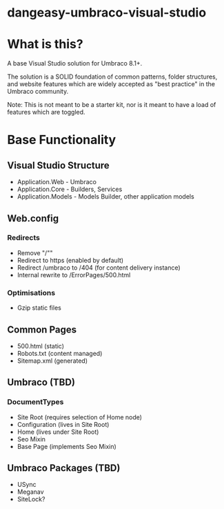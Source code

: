 # dangeasy-umbraco-visual-studio

# What is this?
A base Visual Studio solution for Umbraco 8.1+.  

The solution is a SOLID foundation of common patterns, folder structures, and website features which are widely accepted as "best practice" in the Umbraco community. 

Note: This is not meant to be a starter kit, nor is it meant to have a load of features which are toggled. 


# Base Functionality
## Visual Studio Structure
- Application.Web - Umbraco
- Application.Core - Builders, Services
- Application.Models - Models Builder, other application models

## Web.config
### Redirects
- Remove "/""
- Redirect to https (enabled by default)
- Redirect /umbraco to /404 (for content delivery instance)
- Internal rewrite to /ErrorPages/500.html

### Optimisations
- Gzip static files

## Common Pages
- 500.html (static)
- Robots.txt (content managed)
- Sitemap.xml (generated)


## Umbraco (TBD)
### DocumentTypes
- Site Root (requires selection of Home node)
- Configuration (lives in Site Root)
- Home (lives under Site Root)
- Seo Mixin
- Base Page (implements Seo Mixin)


## Umbraco Packages (TBD)
- USync
- Meganav
- SiteLock?
